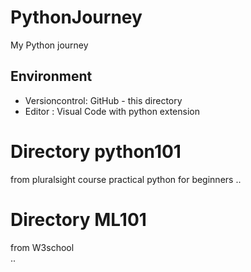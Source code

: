 # PythonJourney
My Python journey

## Environment
- Versioncontrol: GitHub - this directory
- Editor : Visual Code with python extension

# Directory python101
from pluralsight course practical python for beginners
..
# Directory ML101
from W3school  
..

